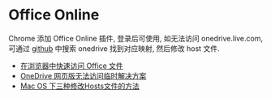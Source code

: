 
# Office Online

Chrome 添加 Office Online 插件, 登录后可使用, 如无法访问 onedrive.live.com, 可通过 [github](https://github.com/racaljk/hosts/blob/master/hosts) 中搜索 onedrive 找到对应映射, 然后修改 host 文件.

- [在浏览器中快速访问 Office 文件](https://support.office.com/zh-cn/article/%E5%9C%A8%E6%B5%8F%E8%A7%88%E5%99%A8%E4%B8%AD%E5%BF%AB%E9%80%9F%E8%AE%BF%E9%97%AE-office-%E6%96%87%E4%BB%B6-dc1024b4-92be-46eb-81a7-aea85368baa0?ui=zh-CN&rs=zh-CN&ad=CN#bkmk_signin)
- [OneDrive 网页版无法访问临时解决方案](https://000.lc/431)
- [Mac OS 下三种修改Hosts文件的方法](https://www.jianshu.com/p/752211238c1b)
